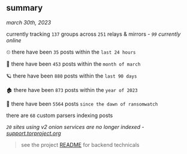 
## summary
_march 30th, 2023_

currently tracking `137` groups across `251` relays & mirrors - _`99` currently online_

⏲ there have been `35` posts within the `last 24 hours`

🦈 there have been `453` posts within the `month of march`

🪐 there have been `880` posts within the `last 90 days`

🏚 there have been `873` posts within the `year of 2023`

🦕 there have been `5564` posts `since the dawn of ransomwatch`

there are `68` custom parsers indexing posts

_`20` sites using v2 onion services are no longer indexed - [support.torproject.org](https://support.torproject.org/onionservices/v2-deprecation/)_

> see the project [README](https://github.com/joshhighet/ransomwatch#ransomwatch--) for backend technicals
